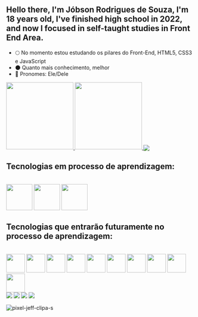 ## Hello there, I'm Jóbson Rodrigues de Souza, I'm 18 years old, I've finished high school in 2022, and now I focused in self-taught studies in Front End Area.

* 🌕 No momento estou estudando os pilares do Front-End, HTML5, CSS3 e JavaScript
* 🌑 Quanto mais conhecimento, melhor
* 🌙 Pronomes: Ele/Dele

<div align="left">
  <a href="https://github.com/Jobsu">
  <img height="180em" src="https://github-readme-stats.vercel.app/api?username=Jobsu&show_icons=true&theme=radical&include_all_commits=true&count_private=true"/>
  <img height="180em" src="https://github-readme-stats.vercel.app/api/top-langs/?username=Jobsu&layout=compact&langs_count=7&theme=radical"/>
  <img align="center" src="https://github-readme-stats-sigma-five.vercel.app/api/top-langs/?username=YulietM&theme=react&line_height=40&hide=css"/> </a>
</div>
  
## Tecnologias em processo de aprendizagem:
<div style="display: inline_block"><br>
  <img width="70px" src="https://cdn.jsdelivr.net/gh/devicons/devicon/icons/html5/html5-plain.svg" />
  <img width="70px" src="https://cdn.jsdelivr.net/gh/devicons/devicon/icons/css3/css3-plain.svg" />
  <img width="70px" src="https://cdn.jsdelivr.net/gh/devicons/devicon/icons/javascript/javascript-plain.svg" />
</div>
  
## Tecnologias que entrarão futuramente no processo de aprendizagem:

<div style="display: inline_block"><br>
  <img width="50px" src="https://cdn.jsdelivr.net/gh/devicons/devicon/icons/bootstrap/bootstrap-plain.svg" />
  <img width="50px" src="https://cdn.jsdelivr.net/gh/devicons/devicon/icons/sass/sass-original.svg" />
  <img width="50px" src="https://cdn.jsdelivr.net/gh/devicons/devicon/icons/react/react-original.svg" />
  <img width="50px" src="https://cdn.jsdelivr.net/gh/devicons/devicon/icons/php/php-plain.svg" />
  <img width="50px" src="https://cdn.jsdelivr.net/gh/devicons/devicon/icons/mysql/mysql-original.svg" />
  <img width="50px" src="https://cdn.jsdelivr.net/gh/devicons/devicon/icons/angularjs/angularjs-plain.svg" />
  <img width="50px" src="https://cdn.jsdelivr.net/gh/devicons/devicon/icons/python/python-original.svg" />
  <img width="50px" src="https://cdn.jsdelivr.net/gh/devicons/devicon/icons/git/git-plain.svg" />
  <img width="50px" src="https://cdn.jsdelivr.net/gh/devicons/devicon/icons/figma/figma-original.svg" />
  <img width="50px" src="https://cdn.jsdelivr.net/gh/devicons/devicon/icons/jquery/jquery-original.svg" />
</div>
  
 <div> 
  <a href="https://www.facebook.com/jobsondesouza.rodrigues/" target="_blank"><img src="https://img.shields.io/badge/Facebook-1877F2?style=for-the-badge&logo=facebook&logoColor=white" target="_blank"></a>
 	<a href="https://www.instagram.com/jobsu_/?hl=pt-br" target="_blank"><img src="https://img.shields.io/badge/Instagram-E4405F?style=for-the-badge&logo=instagram&logoColor=whitee" target="_blank"></a>
 <a href="https://twitter.com/Jobsuuu" target="_blank"><img src="https://img.shields.io/badge/Twitter-1DA1F2?style=for-the-badge&logo=twitter&logoColor=white" target="_blank"></a> 
  <a href = "https://www.linkedin.com/in/j%C3%B3bson-rodrigues-de-souza-36251b1b1/"><img src="https://img.shields.io/badge/LinkedIn-0077B5?style=for-the-badge&logo=linkedin&logoColor=white" target="_blank"></a>

   ![pixel-jeff-clipa-s](https://user-images.githubusercontent.com/84981234/138571464-f0c805a6-f46f-445b-b19c-b79b9a35fbe6.gif)
   
</div>
